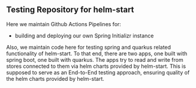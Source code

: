 ## Testing Repository for helm-start

Here we maintain Github Actions Pipelines for: 
- building and deploying our own Spring Initializr instance

Also, we maintain code here for testing spring and quarkus related functionality of helm-start.
To that end, there are two apps, one built with spring boot, one built with quarkus. 
The apps try to read and write from stores connected to them via helm charts provided by helm-start.
This is supposed to serve as an End-to-End testing approach, ensuring quality of the helm charts provided by helm-start.
